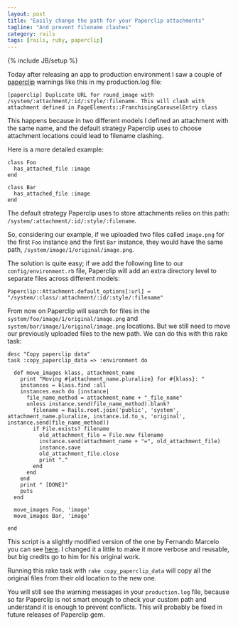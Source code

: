 ```yaml
---
layout: post
title: "Easily change the path for your Paperclip attachments"
tagline: "And prevent filename clashes"
category: rails
tags: [rails, ruby, paperclip]
---
```

{% include JB/setup %}

Today after releasing an app to production environment I saw a couple of
[paperclip](https://github.com/thoughtbot/paperclip) warnings like this 
in my production.log file:

    [paperclip] Duplicate URL for round_image with /system/:attachment/:id/:style/:filename. This will clash with attachment defined in PageElements::FranchisingCarouselEntry class

This happens because in two different models I defined an attachment
with the same name, and the default strategy Paperclip uses to choose
attachment locations could lead to filename clashing.

Here is a more detailed example:

    class Foo
      has_attached_file :image
    end

    class Bar
      has_attached_file :image
    end

The default strategy Paperclip uses to store attachments relies on this
path: `/system/:attachment/:id/:style/:filename`.

So, considering our example, if we uploaded two files called `image.png`
for the first `Foo` instance and the first `Bar` instance, they would
have the same path, `/system/image/1/original/image.png`.

The solution is quite easy; if we add the following line to our
`config/environment.rb` file, Paperclip will add an extra directory
level to separate files across different models:

    Paperclip::Attachment.default_options[:url] = "/system/:class/:attachment/:id/:style/:filename"

From now on Paperclip will search for files in the
`system/foo/image/1/original/image.png` and
`system/bar/image/1/original/image.png` locations. But we still need to
move our previously uploaded files to the new path. We can do this with
this rake task:


    desc "Copy paperclip data"
    task :copy_paperclip_data => :environment do

      def move_images klass, attachment_name
        print "Moving #{attachment_name.pluralize} for #{klass}: "
        instances = klass.find :all
        instances.each do |instance|
          file_name_method = attachment_name + "_file_name"
          unless instance.send(file_name_method).blank?
            filename = Rails.root.join('public', 'system', attachment_name.pluralize, instance.id.to_s, 'original', instance.send(file_name_method))
            if File.exists? filename
              old_attachment_file = File.new filename
              instance.send(attachment_name + "=", old_attachment_file)
              instance.save
              old_attachment_file.close
              print "."
            end
          end
        end
        print " [DONE]"
        puts
      end

      move_images Foo, 'image'
      move_images Bar, 'image'

    end

This script is a slightly modified version of the one by Fernando
Marcelo you can see [here](http://fernandomarcelo.com/2012/05/paperclip-how-to-move-existing-attachments-to-a-new-path/).
I changed it a little to make it more verbose and reusable, but big
credits go to him for his original work.

Running this rake task with `rake copy_paperclip_data` will copy all the
original files from their old location to the new one.

You will still see the warning messages in your `production.log` file,
because so far Paperclip is not smart enough to check your custom path
and understand it is enough to prevent conflicts. This will probably be
fixed in future releases of Paperclip gem.

